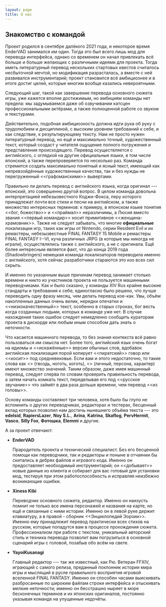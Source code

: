 ```yaml
---
layout: page
title: О нас
---
```


## Знакомство с командой 
Проект родился в сентябре далёкого 2021 года, и некоторое время EnderVAD занимался им один. Тогда это был всего лишь мод для перевода интерфейса, однако со временем он начал привлекать всё больше и больше желающих с различными идеями для проекта. Тогда иметь литературный перевод нескольких стартовых квестов считалось несбыточной мечтой, но модификация разрасталась, а вместе с ней развивался инструментарий; проект становился всё амбициознее и в итоге достиг целей, которые многим вообще казались невероятными.

Следующий шаг, такой как завершение перевода основного сюжета игры, уже кажется вполне достижимым, но амбициям команды нет предела: мы задумываемся даже об озвучивании катсцен профессиональными актёрами, а также полноценной работе со звуком и текстурами.

Действительно, подобная амбициозность должна идти рука об руку с трудолюбием и дисциплиной, с высоким уровнем требований к себе, и как следствие, к результирующему тексту. Нам не просто нужен литературный перевод, но ещё и максимально точный, художественный текст, который создаст у читателя ощущение полного погружения и представления происходящего. Перевод осуществляется с английского, с оглядкой на другие официальные языки, в том числе японский, а также перепроверяется по несколько раз. Команда стремится создать максимально понятный и ясный текст, имеющий как непревзойдённые художественные качества, так и без нужды не перегруженный <<графоманскими>> вывертами.

Правильно ли делать перевод с английского языка, когда оригинал --- японский, это совершенно другой вопрос. В целом команда довольна интерпретацией небезызвестного Коджи-Фокса, перу которого принадлежат почти все стихи и песни на английском, а также множество интересных терминов: к примеру, в японском языке понятия <<бог, божество>> и <<праймал>> неразличимы, а Люсия вместо звания <<первый командир>> носит примитивное <<женщина-храмовник>>. Также не следует забывать, что многие **официальные** локализации игр, таких как игры от Nintendo, серии Resident Evil и их ремастеры, небезызвестные FINAL FANTASY 15 Mobile и ремастеры FINAL FANTASY I--VI, куча различных JRPG (в которые мы никогда не играли), осуществлялись также с английского, а не с оригинала. Ещё более интересным является факт, что до конца 2019 года (Shadowbringers) немецкая команда локализаторов переводила именно с английского, хотя сейчас разработчики стараются это изо всех сил скрыть.

И именно по указанным выше причинам перевод занимает столько времени и никто из участников проекта не пользуется машинными переводчиками. Как и было сказано, у команды XIV Rus крайне высокие стандарты и требования к себе; единогласно было решено, что лучше переводить одну фразу месяц, чем делать перевод кое-как. Увы, объём накопленных данных очень велик, нередки опечатки и <<низкокачественный>> текст, особенно в старых строках, бог весть когда созданных людьми, которых в команде уже нет. В случае нахождения таких ошибок следует немедленно сообщить кураторам проекта в дискорде или любым иным способом дать знать о неточности.

Что касается машинного перевода, то без знания контекста всё равно пользоваться им смысла нет. Более того, английский язык очень богат на идиомы и <<искажённые>> версии обычных слов, вдобавок английская локализация порой копирует <<пиратский>> говор или <<косит>> под средневековье. Если вам и этого недостаточно, то такие слова как <<nail>> (гвоздь, ноготь, коготь), <<person>> (личный, персона, характер) имеют множество значений. Таким образом, даже имея машинный перевод, следует сперва по словам проверить правильность перевода, а затем начать комкать текст, переделывая его под <<русское звучание>> что займёт в два раза дольше времени, чем перевод <<из головы>>.

Основу команды составляют три человека, хотя было бы глупо не вспомнить о других переводчиках, редакторах и тестерах, бесценный вклад которых позволил нам достичь нынешнего объёма текста --- это **edelsid**, **RapiersLazer**, **Noy S.L.**, **Arina**, **Katrina**, **Skaflog**, **PervHermit**, **Vasco**, **Silly Fox**, **Фотошка**, **Elemmi** и другие.

А за проект отвечают:
* **EnderVAD**

  Прародитель проекта и технический специалист. Без его бесценной помощи как переводчики, так и редакторы и поныне в отчаянии бы скитались в дебрях файлов и игрового кода. Именно он предоставляет необходимый инструментарий; он <<добывает>> новые данные из клиента и собирает для вас готовый для установки мод, тестируя при этом работоспособность и исправляя неизбежно возникающие ошибки.
* **Xiness Kibi**

  Переводчик основного сюжета, редактор. Именно он наизусть помнит не только все имена персонажей и названия на карте, но ещё и связанные с ними истории. Именно он в левой руке держит клавиатуру, а в правой - сборник <<Энциклопедий Эорзии>>. Именно ему принадлежит перевод практически всех стихов на русском, которые попадутся вам в процессе прохождения сюжета. Профессионализм при работе с текстом, уникальный авторский стиль и техника перевода позволит вам погрузиться в основной сценарий игры с головой, позабыв обо всём на свете.
* **YayoiKusanagi**

  Главный редактор --- так же известный, как Рю. Ветеран FFXIV, играющий с самого релиза, преданный поклонник истории мира игры и мыслящий в русле правильного восприятия игровой вселенной FINAL FANTASY. Именно он способен часами выискивать разбросанные по широким файлам строки интерфейса и отыскивать мелкие неточности; именно он бесстрашно ныряет в море бесконечных терминов и их японских оригиналов, постоянно указывая команде на упущенные недочёты.
